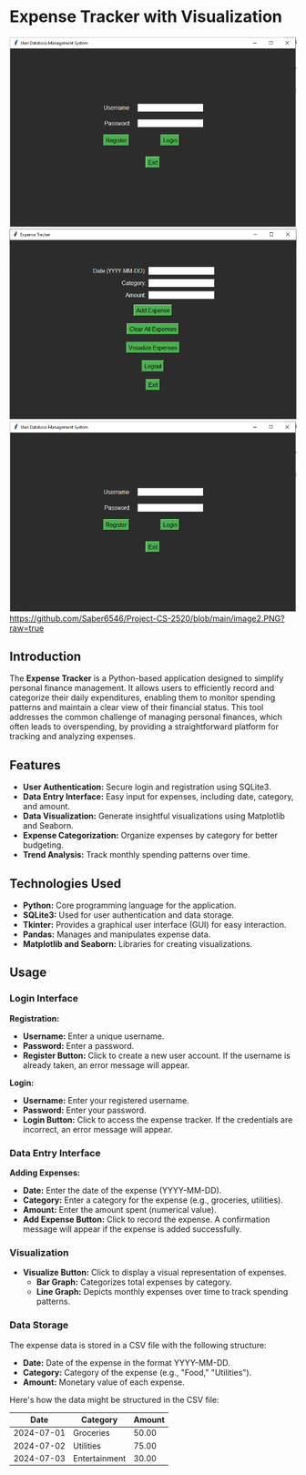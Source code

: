 # Expense Tracker with Visualization

![Expense Tracker](https://github.com/Saber6546/Project-CS-2520/blob/main/image1.PNG?raw=true)
![Expense Tracker](https://github.com/Saber6546/Project-CS-2520/blob/main/image2.PNG?raw=true)
![Expense Tracker](https://github.com/Saber6546/Project-CS-2520/blob/main/image1.PNG?raw=true)
https://github.com/Saber6546/Project-CS-2520/blob/main/image2.PNG?raw=true

## Introduction

The **Expense Tracker** is a Python-based application designed to simplify personal finance management. It allows users to efficiently record and categorize their daily expenditures, enabling them to monitor spending patterns and maintain a clear view of their financial status. This tool addresses the common challenge of managing personal finances, which often leads to overspending, by providing a straightforward platform for tracking and analyzing expenses.

## Features

- **User Authentication:** Secure login and registration using SQLite3.
- **Data Entry Interface:** Easy input for expenses, including date, category, and amount.
- **Data Visualization:** Generate insightful visualizations using Matplotlib and Seaborn.
- **Expense Categorization:** Organize expenses by category for better budgeting.
- **Trend Analysis:** Track monthly spending patterns over time.

## Technologies Used

- **Python:** Core programming language for the application.
- **SQLite3:** Used for user authentication and data storage.
- **Tkinter:** Provides a graphical user interface (GUI) for easy interaction.
- **Pandas:** Manages and manipulates expense data.
- **Matplotlib and Seaborn:** Libraries for creating visualizations.

## Usage

### Login Interface

**Registration:**

- **Username:** Enter a unique username.
- **Password:** Enter a password.
- **Register Button:** Click to create a new user account. If the username is already taken, an error message will appear.

**Login:**

- **Username:** Enter your registered username.
- **Password:** Enter your password.
- **Login Button:** Click to access the expense tracker. If the credentials are incorrect, an error message will appear.

### Data Entry Interface

**Adding Expenses:**

- **Date:** Enter the date of the expense (YYYY-MM-DD).
- **Category:** Enter a category for the expense (e.g., groceries, utilities).
- **Amount:** Enter the amount spent (numerical value).
- **Add Expense Button:** Click to record the expense. A confirmation message will appear if the expense is added successfully.

### Visualization

- **Visualize Button:** Click to display a visual representation of expenses.
  - **Bar Graph:** Categorizes total expenses by category.
  - **Line Graph:** Depicts monthly expenses over time to track spending patterns.

### Data Storage

The expense data is stored in a CSV file with the following structure:

- **Date:** Date of the expense in the format YYYY-MM-DD.
- **Category:** Category of the expense (e.g., "Food," "Utilities").
- **Amount:** Monetary value of each expense.

Here's how the data might be structured in the CSV file:

| Date       | Category     | Amount |
|------------|--------------|--------|
| 2024-07-01 | Groceries    | 50.00  |
| 2024-07-02 | Utilities    | 75.00  |
| 2024-07-03 | Entertainment| 30.00  |
